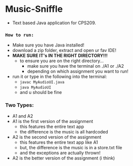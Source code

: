 # Music-Sniffle
- Text based Java application for CPS209.

### ```How to run: ``` ###
- Make sure you have Java installed!
- download a zip folder, extract and open ur fav IDE!
- **MAKE SURE IT's IN THE RIGHT DIRECTORY!!!**
  - to ensure you are on the right directory...
    - make sure you have the terminal on ./A1 or ./A2
    - depending on which assignment you want to run!
- run it or type in the following into the terminal:
  - ```javac MyAudioUI.java```
  - ```java MyAudioUI```
  - and u should be fine

### Two Types: 
- A1 and A2
- A1 is the first version of the assignment
  - this features the entire text app
  - the difference is the music is all hardcoded
- A2 is the second version of the assignment
  - this features the entire text app like A1
  - but, the difference is the music is in a store.txt file
  - and the exceptions are actually thrown!
- A2 is the better version of the assignment (i think)